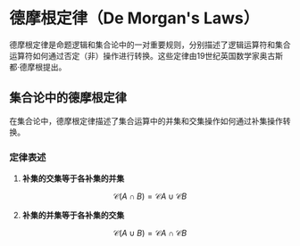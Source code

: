 # 德摩根定律（De Morgan's Laws）

德摩根定律是命题逻辑和集合论中的一对重要规则，分别描述了逻辑运算符和集合运算符如何通过否定（非）操作进行转换。这些定律由19世纪英国数学家奥古斯都·德摩根提出。

## 集合论中的德摩根定律

在集合论中，德摩根定律描述了集合运算中的并集和交集操作如何通过补集操作转换。

### 定律表述

1. **补集的交集等于各补集的并集**

$$
   \mathscr{C}(A \cap B) = \mathscr{C}A \cup \mathscr{C}B
$$

2. **补集的并集等于各补集的交集**

$$
   \mathscr{C}(A \cup B) = \mathscr{C}A \cap \mathscr{C}B
$$
